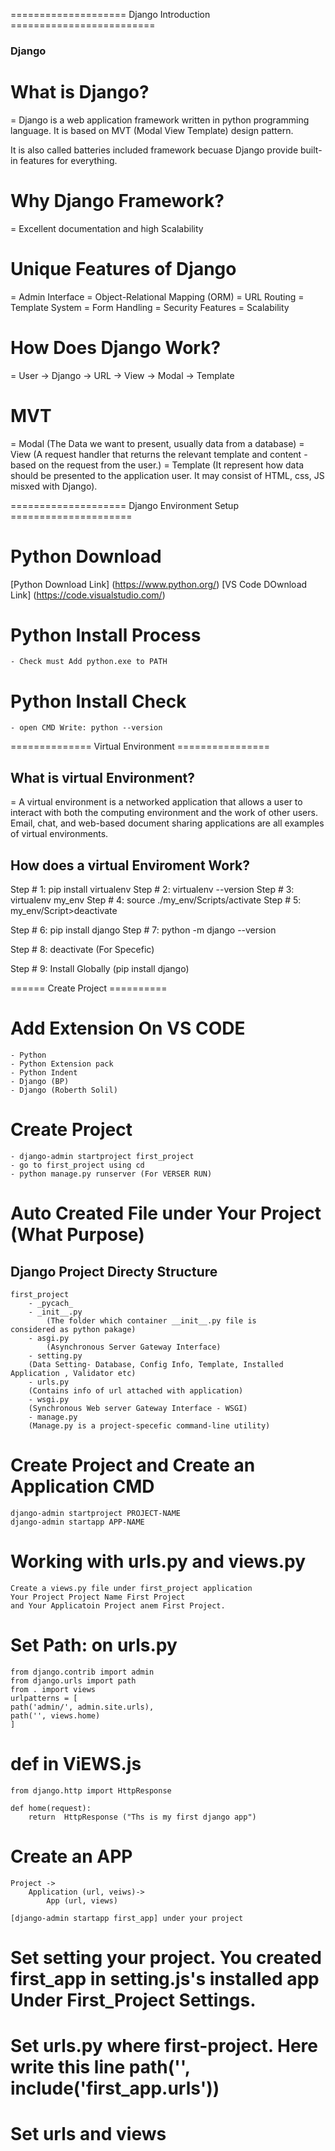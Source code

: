 ==================== Django Introduction =========================
### Django ###
# What is Django?
= Django is a web application framework written in python programming language. It is based on MVT (Modal View Template) design pattern. 

It is also called batteries included framework becuase Django provide built-in features for everything. 

# Why Django Framework? 
= Excellent documentation and high Scalability 

# Unique Features of Django
= Admin Interface 
= Object-Relational Mapping (ORM)
= URL Routing 
= Template System 
= Form Handling 
= Security Features 
= Scalability 

# How Does Django Work? 
= User -> Django -> URL -> View -> Modal -> Template 

# MVT 
= Modal (The Data we want to present, usually data from a database)
= View (A request handler that returns the relevant template and content - based on the request from the user.)
= Template (It represent how data should be presented to the application user. It may consist of HTML, css, JS misxed with Django).

====================  Django Environment Setup =====================

# Python Download
[Python Download Link] (https://www.python.org/)
[VS Code DOwnload Link] (https://code.visualstudio.com/)

# Python Install Process 
    - Check must Add python.exe to PATH 

# Python Install Check 
    - open CMD Write: python --version


============== Virtual Environment ================
## What is virtual Environment? 
= A virtual environment is a networked application that allows a user to interact with both the computing environment and the work of other users. Email, chat, and web-based document sharing applications are all examples of virtual environments. 


## How does a virtual Enviroment Work? 
Step # 1: pip install virtualenv
Step # 2: virtualenv --version 
Step # 3: virtualenv my_env
Step # 4: source ./my_env/Scripts/activate
Step # 5: my_env/Script>deactivate 

Step # 6: pip install django
Step # 7: python -m django --version

Step # 8: deactivate (For Specefic)

Step # 9: Install Globally (pip install django)


====== Create Project ========== 
# Add Extension On VS CODE 
    - Python
    - Python Extension pack 
    - Python Indent 
    - Django (BP)
    - Django (Roberth Solil)


# Create Project 
    - django-admin startproject first_project 
    - go to first_project using cd 
    - python manage.py runserver (For VERSER RUN)


# Auto Created File under Your Project (What Purpose)
## Django Project Directy Structure 
    first_project 
        - _pycach_
        - _init__.py 
            (The folder which container __init__.py file is         considered as python pakage)
        - asgi.py 
            (Asynchronous Server Gateway Interface)
        - setting.py 
        (Data Setting- Database, Config Info, Template, Installed Application , Validator etc)
        - urls.py 
        (Contains info of url attached with application)
        - wsgi.py 
        (Synchronous Web server Gateway Interface - WSGI)
        - manage.py 
        (Manage.py is a project-specefic command-line utility)

#  Create Project and Create an Application CMD
    django-admin startproject PROJECT-NAME 
    django-admin startapp APP-NAME 


# Working with urls.py and views.py 
    Create a views.py file under first_project application
    Your Project Project Name First Project 
    and Your Applicatoin Project anem First Project. 

# Set Path: on urls.py 
    from django.contrib import admin
    from django.urls import path
    from . import views 
    urlpatterns = [
    path('admin/', admin.site.urls),
    path('', views.home)
    ]


# def in ViEWS.js 
    from django.http import HttpResponse

    def home(request):
        return  HttpResponse ("Ths is my first django app")



# Create an APP 
    Project -> 
        Application (url, veiws)-> 
            App (url, views)

    [django-admin startapp first_app] under your project 

# Set setting your project. You created first_app in setting.js's installed app Under First_Project Settings. 

# Set urls.py where first-project. Here write this line path('', include('first_app.urls'))

# Set urls and views 


